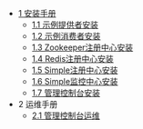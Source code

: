 * [1 安装手册]()
    * [1.1 示例提供者安装](install-mannual/示例提供者安装.md)
    * [1.2 示例消费者安装](install-mannual/示例消费者安装.md)
    * [1.3 Zookeeper注册中心安装](install-mannual/Zookeeper注册中心安装.md)
    * [1.4 Redis注册中心安装](install-mannual/Redis注册中心安装.md)
    * [1.5 Simple注册中心安装](install-mannual/简单注册中心安装.md)
    * [1.6 Simple监控中心安装](install-mannual/简单监控中心安装.md)
    * [1.7 管理控制台安装](install-mannual/管理控制台安装.md)
* 2 运维手册 
    * [2.1 管理控制台运维](ops-mannual/管理控制台运维.md)
